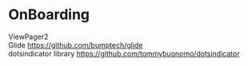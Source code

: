 # OnBoarding
ViewPager2
<br>Glide   https://github.com/bumptech/glide
<br>dotsindicator library  https://github.com/tommybuonomo/dotsindicator
